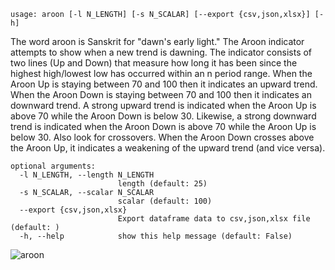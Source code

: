```
usage: aroon [-l N_LENGTH] [-s N_SCALAR] [--export {csv,json,xlsx}] [-h]
```

The word aroon is Sanskrit for "dawn's early light." The Aroon indicator attempts to show when a new trend is dawning. The indicator consists of two lines (Up and Down) that measure how long it has been since the highest high/lowest low has occurred within an n period range. When the Aroon Up is staying between 70 and 100 then it indicates an upward trend. When the Aroon Down is staying between 70 and 100 then it indicates an downward trend.
A strong upward trend is indicated when the Aroon Up is above 70 while the Aroon Down is below 30. Likewise, a strong downward trend is indicated when the Aroon Down is above 70 while the Aroon Up is below 30. Also look for crossovers. When the Aroon Down crosses above the Aroon Up, it indicates a weakening of the upward trend (and vice versa).

```
optional arguments:
  -l N_LENGTH, --length N_LENGTH
                        length (default: 25)
  -s N_SCALAR, --scalar N_SCALAR
                        scalar (default: 100)
  --export {csv,json,xlsx}
                        Export dataframe data to csv,json,xlsx file (default: )
  -h, --help            show this help message (default: False)
```

![aroon](https://user-images.githubusercontent.com/25267873/108602987-2b648600-739d-11eb-9a90-154145190595.png)
